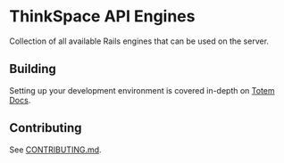 # ThinkSpace API Engines
Collection of all available Rails engines that can be used on the server.

## Building
Setting up your development environment is covered in-depth on [Totem Docs](http://totem-docs.herokuapp.com/1.0.0/setup/environment).

## Contributing
See  [CONTRIBUTING.md](https://github.com/sixthedge/cellar/blob/master/CONTRIBUTING.md).
